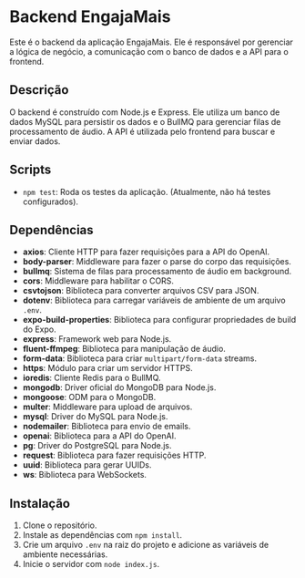 # Backend EngajaMais

Este é o backend da aplicação EngajaMais. Ele é responsável por gerenciar a lógica de negócio, a comunicação com o banco de dados e a API para o frontend.

## Descrição

O backend é construído com Node.js e Express. Ele utiliza um banco de dados MySQL para persistir os dados e o BullMQ para gerenciar filas de processamento de áudio. A API é utilizada pelo frontend para buscar e enviar dados.

## Scripts

- `npm test`: Roda os testes da aplicação. (Atualmente, não há testes configurados).

## Dependências

- **axios**: Cliente HTTP para fazer requisições para a API do OpenAI.
- **body-parser**: Middleware para fazer o parse do corpo das requisições.
- **bullmq**: Sistema de filas para processamento de áudio em background.
- **cors**: Middleware para habilitar o CORS.
- **csvtojson**: Biblioteca para converter arquivos CSV para JSON.
- **dotenv**: Biblioteca para carregar variáveis de ambiente de um arquivo `.env`.
- **expo-build-properties**: Biblioteca para configurar propriedades de build do Expo.
- **express**: Framework web para Node.js.
- **fluent-ffmpeg**: Biblioteca para manipulação de áudio.
- **form-data**: Biblioteca para criar `multipart/form-data` streams.
- **https**: Módulo para criar um servidor HTTPS.
- **ioredis**: Cliente Redis para o BullMQ.
- **mongodb**: Driver oficial do MongoDB para Node.js.
- **mongoose**: ODM para o MongoDB.
- **multer**: Middleware para upload de arquivos.
- **mysql**: Driver do MySQL para Node.js.
- **nodemailer**: Biblioteca para envio de emails.
- **openai**: Biblioteca para a API do OpenAI.
- **pg**: Driver do PostgreSQL para Node.js.
- **request**: Biblioteca para fazer requisições HTTP.
- **uuid**: Biblioteca para gerar UUIDs.
- **ws**: Biblioteca para WebSockets.

## Instalação

1. Clone o repositório.
2. Instale as dependências com `npm install`.
3. Crie um arquivo `.env` na raiz do projeto e adicione as variáveis de ambiente necessárias.
4. Inicie o servidor com `node index.js`.